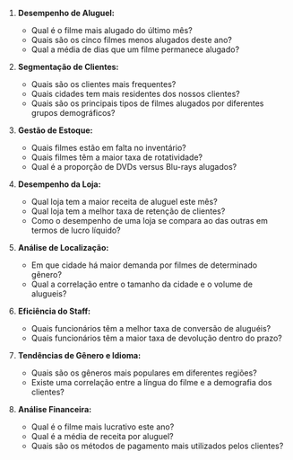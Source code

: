 1. **Desempenho de Aluguel:**

   - Qual é o filme mais alugado do último mês?
   - Quais são os cinco filmes menos alugados deste ano?
   - Qual a média de dias que um filme permanece alugado?

2. **Segmentação de Clientes:**

   - Quais são os clientes mais frequentes?
   - Quais cidades tem mais residentes dos nossos clientes?
   - Quais são os principais tipos de filmes alugados por diferentes grupos demográficos?

3. **Gestão de Estoque:**

   - Quais filmes estão em falta no inventário?
   - Quais filmes têm a maior taxa de rotatividade?
   - Qual é a proporção de DVDs versus Blu-rays alugados?

4. **Desempenho da Loja:**

   - Qual loja tem a maior receita de aluguel este mês?
   - Qual loja tem a melhor taxa de retenção de clientes?
   - Como o desempenho de uma loja se compara ao das outras em termos de lucro líquido?

5. **Análise de Localização:**

   - Em que cidade há maior demanda por filmes de determinado gênero?
   - Qual a correlação entre o tamanho da cidade e o volume de alugueis?

6. **Eficiência do Staff:**

   - Quais funcionários têm a melhor taxa de conversão de aluguéis?
   - Quais funcionários têm a maior taxa de devolução dentro do prazo?

7. **Tendências de Gênero e Idioma:**

   - Quais são os gêneros mais populares em diferentes regiões?
   - Existe uma correlação entre a língua do filme e a demografia dos clientes?

8. **Análise Financeira:**
   - Qual é o filme mais lucrativo este ano?
   - Qual é a média de receita por aluguel?
   - Quais são os métodos de pagamento mais utilizados pelos clientes?
